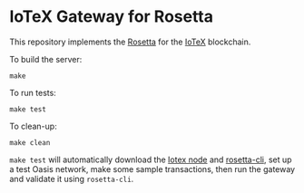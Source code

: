 # IoTeX Gateway for Rosetta

This repository implements the [Rosetta](https://github.com/coinbase/rosetta-sdk-go) for the [IoTeX](https://iotex.io) blockchain.

To build the server:

	make

To run tests:

	make test

To clean-up:

	make clean


`make test` will automatically download the [Iotex node][0] and [rosetta-cli][2],
set up a test Oasis network, make some sample transactions, then run the
gateway and validate it using `rosetta-cli`.

[0]: https://github.com/iotexproject/iotex-core
[1]: https://github.com/coinbase/rosetta-sdk-go
[2]: https://github.com/coinbase/rosetta-cli
